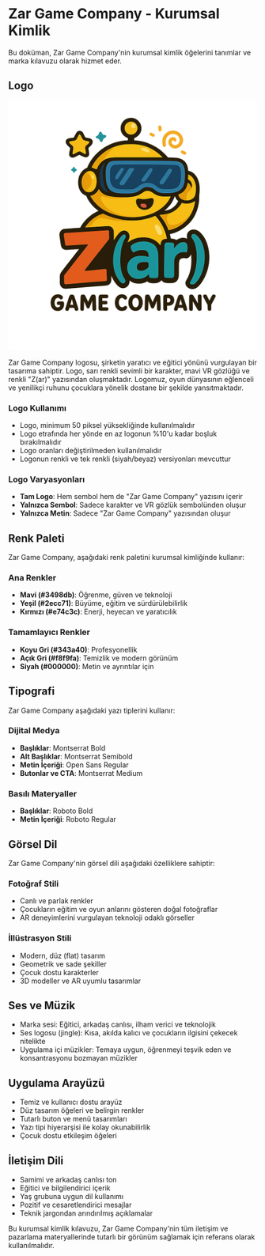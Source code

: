 # Zar Game Company - Kurumsal Kimlik

Bu doküman, Zar Game Company'nin kurumsal kimlik öğelerini tanımlar ve marka kılavuzu olarak hizmet eder.

## Logo

![Zar Game Company Logo](logo.png)

Zar Game Company logosu, şirketin yaratıcı ve eğitici yönünü vurgulayan bir tasarıma sahiptir. Logo, sarı renkli sevimli bir karakter, mavi VR gözlüğü ve renkli "Z(ar)" yazısından oluşmaktadır. Logomuz, oyun dünyasının eğlenceli ve yenilikçi ruhunu çocuklara yönelik dostane bir şekilde yansıtmaktadır.

### Logo Kullanımı
- Logo, minimum 50 piksel yüksekliğinde kullanılmalıdır
- Logo etrafında her yönde en az logonun %10'u kadar boşluk bırakılmalıdır
- Logo oranları değiştirilmeden kullanılmalıdır
- Logonun renkli ve tek renkli (siyah/beyaz) versiyonları mevcuttur

### Logo Varyasyonları
- **Tam Logo**: Hem sembol hem de "Zar Game Company" yazısını içerir
- **Yalnızca Sembol**: Sadece karakter ve VR gözlük sembolünden oluşur
- **Yalnızca Metin**: Sadece "Zar Game Company" yazısından oluşur

## Renk Paleti

Zar Game Company, aşağıdaki renk paletini kurumsal kimliğinde kullanır:

### Ana Renkler
- **Mavi (#3498db)**: Öğrenme, güven ve teknoloji
- **Yeşil (#2ecc71)**: Büyüme, eğitim ve sürdürülebilirlik
- **Kırmızı (#e74c3c)**: Enerji, heyecan ve yaratıcılık

### Tamamlayıcı Renkler
- **Koyu Gri (#343a40)**: Profesyonellik
- **Açık Gri (#f8f9fa)**: Temizlik ve modern görünüm
- **Siyah (#000000)**: Metin ve ayrıntılar için

## Tipografi

Zar Game Company aşağıdaki yazı tiplerini kullanır:

### Dijital Medya
- **Başlıklar**: Montserrat Bold
- **Alt Başlıklar**: Montserrat Semibold
- **Metin İçeriği**: Open Sans Regular
- **Butonlar ve CTA**: Montserrat Medium

### Basılı Materyaller
- **Başlıklar**: Roboto Bold
- **Metin İçeriği**: Roboto Regular

## Görsel Dil

Zar Game Company'nin görsel dili aşağıdaki özelliklere sahiptir:

### Fotoğraf Stili
- Canlı ve parlak renkler
- Çocukların eğitim ve oyun anlarını gösteren doğal fotoğraflar
- AR deneyimlerini vurgulayan teknoloji odaklı görseller

### İllüstrasyon Stili
- Modern, düz (flat) tasarım
- Geometrik ve sade şekiller
- Çocuk dostu karakterler
- 3D modeller ve AR uyumlu tasarımlar

## Ses ve Müzik

- Marka sesi: Eğitici, arkadaş canlısı, ilham verici ve teknolojik
- Ses logosu (jingle): Kısa, akılda kalıcı ve çocukların ilgisini çekecek nitelikte
- Uygulama içi müzikler: Temaya uygun, öğrenmeyi teşvik eden ve konsantrasyonu bozmayan müzikler

## Uygulama Arayüzü

- Temiz ve kullanıcı dostu arayüz
- Düz tasarım öğeleri ve belirgin renkler
- Tutarlı buton ve menü tasarımları
- Yazı tipi hiyerarşisi ile kolay okunabilirlik
- Çocuk dostu etkileşim öğeleri

## İletişim Dili

- Samimi ve arkadaş canlısı ton
- Eğitici ve bilgilendirici içerik
- Yaş grubuna uygun dil kullanımı
- Pozitif ve cesaretlendirici mesajlar
- Teknik jargondan arındırılmış açıklamalar

Bu kurumsal kimlik kılavuzu, Zar Game Company'nin tüm iletişim ve pazarlama materyallerinde tutarlı bir görünüm sağlamak için referans olarak kullanılmalıdır. 